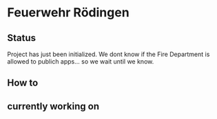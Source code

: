 # Feuerwehr Rödingen

## Status

Project has just been initialized. We dont know if the Fire Department is allowed to publich apps... so we wait until we know.

## How to



## currently working on

